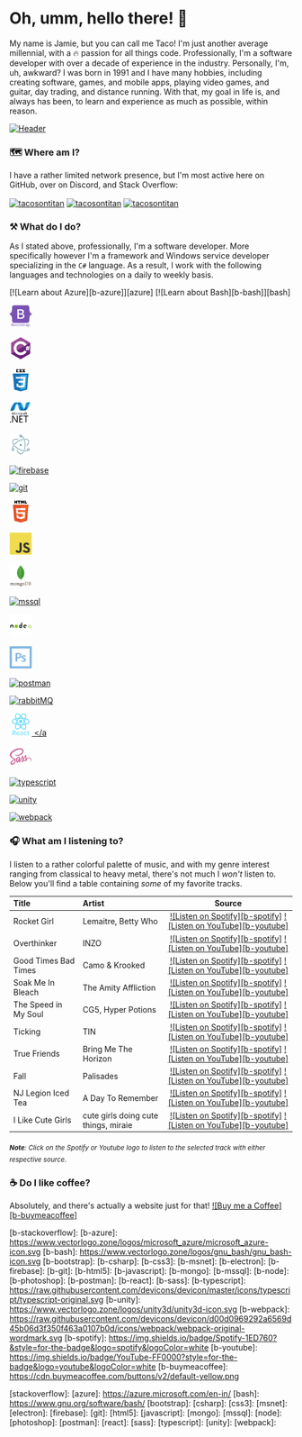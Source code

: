 # Oh, umm, hello there! 👋
My name is Jamie, but you can call me Taco! I'm just another average millennial, with a 🔥 passion for all things code. Professionally, I'm a software developer with over a decade of experience in the industry. Personally, I'm, uh, awkward? I was born in 1991 and I have many hobbies, including creating software, games, and mobile apps, playing video games, and guitar, day trading, and distance running. With that, my goal in life is, and always has been, to learn and experience as much as possible, within reason.

[![Header](https://raw.githubusercontent.com/tacosontitan/tacosontitan/master/images/relaxing-header.jpg)]()

### 🗺️ Where am I?
I have a rather limited network presence, but I'm most active here on GitHub, over on Discord, and Stack Overflow:
<p align="left">
<a href="https://codepen.io/tacosontitan" target="blank"><img align="center" src="https://raw.githubusercontent.com/rahuldkjain/github-profile-readme-generator/master/src/images/icons/Social/codepen.svg" alt="tacosontitan" height="30" width="40" /></a>
<a href="https://twitter.com/tacosontitan" target="blank"><img align="center" src="https://raw.githubusercontent.com/rahuldkjain/github-profile-readme-generator/master/src/images/icons/Social/twitter.svg" alt="tacosontitan" height="30" width="40" /></a>
<a href="https://stackoverflow.com/users/tacosontitan" target="blank"><img align="center" src="https://raw.githubusercontent.com/rahuldkjain/github-profile-readme-generator/master/src/images/icons/Social/stack-overflow.svg" alt="tacosontitan" height="30" width="40" /></a>
</p>

### ⚒️ What do I do?
As I stated above, professionally, I'm a software developer. More specifically however I'm a framework and Windows service developer specializing in the `C#` language. As a result, I work with the following languages and technologies on a daily to weekly basis.

[![Learn about Azure][b-azure]][azure]
[![Learn about Bash][b-bash]][bash]
<p align="left"> 

<a href="https://getbootstrap.com" target="_blank" rel="noreferrer"> <img src="https://raw.githubusercontent.com/devicons/devicon/master/icons/bootstrap/bootstrap-plain-wordmark.svg" alt="bootstrap" width="40" height="40"/> </a> 

<a href="https://www.w3schools.com/cs/" target="_blank" rel="noreferrer"> <img src="https://raw.githubusercontent.com/devicons/devicon/master/icons/csharp/csharp-original.svg" alt="csharp" width="40" height="40"/> </a> 

<a href="https://www.w3schools.com/css/" target="_blank" rel="noreferrer"> <img src="https://raw.githubusercontent.com/devicons/devicon/master/icons/css3/css3-original-wordmark.svg" alt="css3" width="40" height="40"/> </a> 

<a href="https://dotnet.microsoft.com/" target="_blank" rel="noreferrer"> <img src="https://raw.githubusercontent.com/devicons/devicon/master/icons/dot-net/dot-net-original-wordmark.svg" alt="dotnet" width="40" height="40"/> </a> 

<a href="https://www.electronjs.org" target="_blank" rel="noreferrer"> <img src="https://raw.githubusercontent.com/devicons/devicon/master/icons/electron/electron-original.svg" alt="electron" width="40" height="40"/> </a> 

<a href="https://firebase.google.com/" target="_blank" rel="noreferrer"> <img src="https://www.vectorlogo.zone/logos/firebase/firebase-icon.svg" alt="firebase" width="40" height="40"/> </a> 

<a href="https://git-scm.com/" target="_blank" rel="noreferrer"> <img src="https://www.vectorlogo.zone/logos/git-scm/git-scm-icon.svg" alt="git" width="40" height="40"/> </a> 

<a href="https://www.w3.org/html/" target="_blank" rel="noreferrer"> <img src="https://raw.githubusercontent.com/devicons/devicon/master/icons/html5/html5-original-wordmark.svg" alt="html5" width="40" height="40"/> </a> 

<a href="https://developer.mozilla.org/en-US/docs/Web/JavaScript" target="_blank" rel="noreferrer"> <img src="https://raw.githubusercontent.com/devicons/devicon/master/icons/javascript/javascript-original.svg" alt="javascript" width="40" height="40"/> </a> 

<a href="https://www.mongodb.com/" target="_blank" rel="noreferrer"> <img src="https://raw.githubusercontent.com/devicons/devicon/master/icons/mongodb/mongodb-original-wordmark.svg" alt="mongodb" width="40" height="40"/> </a> 

<a href="https://www.microsoft.com/en-us/sql-server" target="_blank" rel="noreferrer"> <img src="https://www.svgrepo.com/show/303229/microsoft-sql-server-logo.svg" alt="mssql" width="40" height="40"/> </a> 

<a href="https://nodejs.org" target="_blank" rel="noreferrer"> <img src="https://raw.githubusercontent.com/devicons/devicon/master/icons/nodejs/nodejs-original-wordmark.svg" alt="nodejs" width="40" height="40"/> </a> 

<a href="https://www.photoshop.com/en" target="_blank" rel="noreferrer"> <img src="https://raw.githubusercontent.com/devicons/devicon/master/icons/photoshop/photoshop-line.svg" alt="photoshop" width="40" height="40"/> </a> 

<a href="https://postman.com" target="_blank" rel="noreferrer"> <img src="https://www.vectorlogo.zone/logos/getpostman/getpostman-icon.svg" alt="postman" width="40" height="40"/> </a> 

<a href="https://www.rabbitmq.com" target="_blank" rel="noreferrer"> <img src="https://www.vectorlogo.zone/logos/rabbitmq/rabbitmq-icon.svg" alt="rabbitMQ" width="40" height="40"/> </a>

<a href="https://reactjs.org/" target="_blank" rel="noreferrer"> <img src="https://raw.githubusercontent.com/devicons/devicon/master/icons/react/react-original-wordmark.svg" alt="react" width="40" height="40"/> </a

<a href="https://sass-lang.com" target="_blank" rel="noreferrer"> <img src="https://raw.githubusercontent.com/devicons/devicon/master/icons/sass/sass-original.svg" alt="sass" width="40" height="40"/> </a>

<a href="https://www.typescriptlang.org/" target="_blank" rel="noreferrer"> <img src="" alt="typescript" width="40" height="40"/> </a>

<a href="https://unity.com/" target="_blank" rel="noreferrer"> <img src="" alt="unity" width="40" height="40"/> </a>

<a href="https://webpack.js.org" target="_blank" rel="noreferrer"> <img src="" alt="webpack" width="40" height="40"/> </a>
</p>

### 🎧 What am I listening to?
I listen to a rather colorful palette of music, and with my genre interest ranging from classical to heavy metal, there's not much I *won't* listen to. Below you'll find a table containing *some* of my favorite tracks.

Title | Artist | Source
:------------ | :------------- | :-------------:
Rocket Girl | Lemaitre, Betty Who | [![Listen on Spotify][b-spotify]][s0] [![Listen on YouTube][b-youtube]][y0]
Overthinker | INZO | [![Listen on Spotify][b-spotify]][s1] [![Listen on YouTube][b-youtube]][y1]
Good Times Bad Times | Camo & Krooked | [![Listen on Spotify][b-spotify]][s2] [![Listen on YouTube][b-youtube]][y2]
Soak Me In Bleach | The Amity Affliction | [![Listen on Spotify][b-spotify]][s3] [![Listen on YouTube][b-youtube]][y3]
The Speed in My Soul | CG5, Hyper Potions | [![Listen on Spotify][b-spotify]][s4] [![Listen on YouTube][b-youtube]][y4]
Ticking | TIN | [![Listen on Spotify][b-spotify]][s5] [![Listen on YouTube][b-youtube]][y5]
True Friends | Bring Me The Horizon | [![Listen on Spotify][b-spotify]][s6] [![Listen on YouTube][b-youtube]][y6]
Fall | Palisades | [![Listen on Spotify][b-spotify]][s7] [![Listen on YouTube][b-youtube]][y7]
NJ Legion Iced Tea | A Day To Remember | [![Listen on Spotify][b-spotify]][s8] [![Listen on YouTube][b-youtube]][y8]
I Like Cute Girls | cute girls doing cute things, miraie | [![Listen on Spotify][b-spotify]][s9] [![Listen on YouTube][b-youtube]][y9]

<sub>***Note**: Click on the Spotify or Youtube logo to listen to the selected track with either respective source.*</sub>

### ☕ Do I like coffee?
Absolutely, and there's actually a website just for that!
[![Buy me a Coffee][b-buymeacoffee]](https://www.buymeacoffee.com/tacosontitan)

<!-- Badges -->
[b-codepen]: 
[b-twitter]: 
[b-stackoverflow]: 
[b-azure]: https://www.vectorlogo.zone/logos/microsoft_azure/microsoft_azure-icon.svg
[b-bash]: https://www.vectorlogo.zone/logos/gnu_bash/gnu_bash-icon.svg
[b-bootstrap]: 
[b-csharp]: 
[b-css3]: 
[b-msnet]: 
[b-electron]: 
[b-firebase]: 
[b-git]: 
[b-html5]: 
[b-javascript]: 
[b-mongo]: 
[b-mssql]: 
[b-node]: 
[b-photoshop]: 
[b-postman]: 
[b-react]: 
[b-sass]: 
[b-typescript]: https://raw.githubusercontent.com/devicons/devicon/master/icons/typescript/typescript-original.svg
[b-unity]: https://www.vectorlogo.zone/logos/unity3d/unity3d-icon.svg
[b-webpack]: https://raw.githubusercontent.com/devicons/devicon/d00d0969292a6569d45b06d3f350f463a0107b0d/icons/webpack/webpack-original-wordmark.svg
[b-spotify]: https://img.shields.io/badge/Spotify-1ED760?&style=for-the-badge&logo=spotify&logoColor=white
[b-youtube]: https://img.shields.io/badge/YouTube-FF0000?style=for-the-badge&logo=youtube&logoColor=white
[b-buymeacoffee]: https://cdn.buymeacoffee.com/buttons/v2/default-yellow.png

<!-- Links -->
[codepen]: 
[twitter]: 
[stackoverflow]: 
[azure]: https://azure.microsoft.com/en-in/
[bash]: https://www.gnu.org/software/bash/
[bootstrap]: 
[csharp]: 
[css3]: 
[msnet]: 
[electron]: 
[firebase]: 
[git]: 
[html5]: 
[javascript]: 
[mongo]: 
[mssql]: 
[node]: 
[photoshop]: 
[postman]: 
[react]: 
[sass]: 
[typescript]: 
[unity]: 
[webpack]: 

[s0]: https://open.spotify.com/track/4wvj3LqF8EqGxoNc1FIbHr?si=b40848f99b8b4870
[y0]: https://www.youtube.com/watch?v=bfwOdpur01M

[s1]: https://open.spotify.com/track/4K9xid96G3YmIvQZXN9SXg?si=8dde0c3238724804
[y1]: https://www.youtube.com/watch?v=2WrOaA7QCM4

[s2]: https://open.spotify.com/track/44nRLXNwTmTIV7Zk7lRol5?si=de1fabedfb6c4098
[y2]: https://www.youtube.com/watch?v=RyzO6jusY1I

[s3]: https://open.spotify.com/track/1oB9nCQ3Qm1B1ArD1TAg0R?si=25be84dd6aaa47e2
[y3]: https://www.youtube.com/watch?v=iF6tDQiQJm4

[s4]: https://open.spotify.com/track/1YKuyBE345bnC4hkZOGAXT?si=1feac0eaab2743c6
[y4]: https://www.youtube.com/watch?v=Edaj8u_44n4

[s5]: https://open.spotify.com/track/1t7ZwPiCYLOi1xlP235GRa?si=675b5aaf5ea4404e
[y5]: https://www.youtube.com/watch?v=8j2Ag41KgdY

[s6]: https://open.spotify.com/track/1KTJmfwrk5pYqsi9mkY3nT?si=8c91f319cb9e4731
[y6]: https://www.youtube.com/watch?v=jeQMuTf3B0E

[s7]: https://open.spotify.com/track/4o2mXUsityYafHUt0kWjFx?si=932b0c7a847c47c6
[y7]: https://www.youtube.com/watch?v=0Va03mW9374

[s8]: https://open.spotify.com/track/6KyOCzf2A2jjROH4ZokTEw?si=aba1de19645c4180
[y8]: https://www.youtube.com/watch?v=Z9A7B6zUO-0

[s9]: https://open.spotify.com/track/6pbWDtVZYrpCx6YDQvDS3J?si=a55a82ce31074786
[y9]: https://www.youtube.com/watch?v=YUyedpix0P8